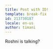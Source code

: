 ```yaml
---
title: Post with ID!
template: break-fix
id: 213730187
locale: en-us
author: timani
---
```


Roshni is talking?